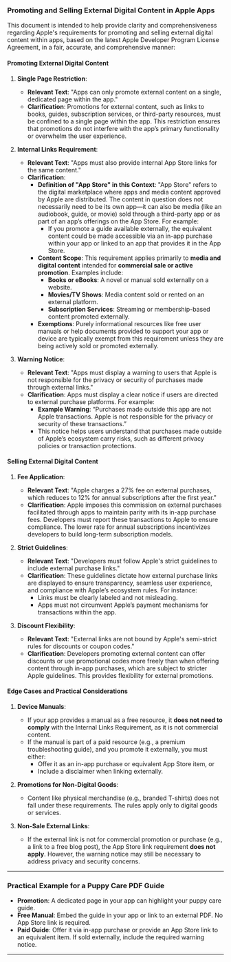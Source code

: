 ### **Promoting and Selling External Digital Content in Apple Apps**

This document is intended to help provide clarity and comprehensiveness regarding Apple's requirements for promoting and selling external digital content within apps, based on the latest Apple Developer Program License Agreement, in a fair, accurate, and comprehensive manner:

#### **Promoting External Digital Content**

1. **Single Page Restriction**:
   - **Relevant Text**: "Apps can only promote external content on a single, dedicated page within the app."
   - **Clarification**: Promotions for external content, such as links to books, guides, subscription services, or third-party resources, must be confined to a single page within the app. This restriction ensures that promotions do not interfere with the app’s primary functionality or overwhelm the user experience.

2. **Internal Links Requirement**:
   - **Relevant Text**: "Apps must also provide internal App Store links for the same content."
   - **Clarification**:
     - **Definition of "App Store" in this Context**: "App Store" refers to the digital marketplace where apps and media content approved by Apple are distributed. The content in question does not necessarily need to be its own app—it can also be media (like an audiobook, guide, or movie) sold through a third-party app or as part of an app’s offerings on the App Store. For example:
       - If you promote a guide available externally, the equivalent content could be made accessible via an in-app purchase within your app or linked to an app that provides it in the App Store.
     - **Content Scope**: This requirement applies primarily to **media and digital content** intended for **commercial sale or active promotion**. Examples include:
       - **Books or eBooks**: A novel or manual sold externally on a website.
       - **Movies/TV Shows**: Media content sold or rented on an external platform.
       - **Subscription Services**: Streaming or membership-based content promoted externally.
     - **Exemptions**: Purely informational resources like free user manuals or help documents provided to support your app or device are typically exempt from this requirement unless they are being actively sold or promoted externally.

3. **Warning Notice**:
   - **Relevant Text**: "Apps must display a warning to users that Apple is not responsible for the privacy or security of purchases made through external links."
   - **Clarification**: Apps must display a clear notice if users are directed to external purchase platforms. For example:
     - **Example Warning**: “Purchases made outside this app are not Apple transactions. Apple is not responsible for the privacy or security of these transactions.”
     - This notice helps users understand that purchases made outside of Apple’s ecosystem carry risks, such as different privacy policies or transaction protections.

#### **Selling External Digital Content**

1. **Fee Application**:
   - **Relevant Text**: "Apple charges a 27% fee on external purchases, which reduces to 12% for annual subscriptions after the first year."
   - **Clarification**: Apple imposes this commission on external purchases facilitated through apps to maintain parity with its in-app purchase fees. Developers must report these transactions to Apple to ensure compliance. The lower rate for annual subscriptions incentivizes developers to build long-term subscription models.

2. **Strict Guidelines**:
   - **Relevant Text**: "Developers must follow Apple's strict guidelines to include external purchase links."
   - **Clarification**: These guidelines dictate how external purchase links are displayed to ensure transparency, seamless user experience, and compliance with Apple’s ecosystem rules. For instance:
     - Links must be clearly labeled and not misleading.
     - Apps must not circumvent Apple’s payment mechanisms for transactions within the app.

3. **Discount Flexibility**:
   - **Relevant Text**: "External links are not bound by Apple's semi-strict rules for discounts or coupon codes."
   - **Clarification**: Developers promoting external content can offer discounts or use promotional codes more freely than when offering content through in-app purchases, which are subject to stricter Apple guidelines. This provides flexibility for external promotions.

#### **Edge Cases and Practical Considerations**

1. **Device Manuals**:
   - If your app provides a manual as a free resource, it **does not need to comply** with the Internal Links Requirement, as it is not commercial content.
   - If the manual is part of a paid resource (e.g., a premium troubleshooting guide), and you promote it externally, you must either:
     - Offer it as an in-app purchase or equivalent App Store item, or
     - Include a disclaimer when linking externally.

2. **Promotions for Non-Digital Goods**:
   - Content like physical merchandise (e.g., branded T-shirts) does not fall under these requirements. The rules apply only to digital goods or services.

3. **Non-Sale External Links**:
   - If the external link is not for commercial promotion or purchase (e.g., a link to a free blog post), the App Store link requirement **does not apply**. However, the warning notice may still be necessary to address privacy and security concerns.

---

### **Practical Example for a Puppy Care PDF Guide**
- **Promotion**: A dedicated page in your app can highlight your puppy care guide.
- **Free Manual**: Embed the guide in your app or link to an external PDF. No App Store link is required.
- **Paid Guide**: Offer it via in-app purchase or provide an App Store link to an equivalent item. If sold externally, include the required warning notice.

---


